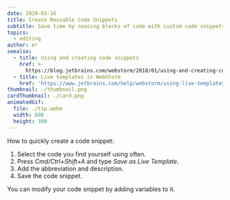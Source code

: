 ```yaml
---
date: 2020-03-16
title: Create Reusable Code Snippets
subtitle: Save time by reusing blocks of code with custom code snippets.
topics:
  - editing
author: er
seealso:
  - title: Using and creating code snippets
    href: >-
      https://blog.jetbrains.com/webstorm/2018/01/using-and-creating-code-snippets/
  - title: Live templates in WebStorm
    href: 'https://www.jetbrains.com/help/webstorm/using-live-templates.html'
thumbnail: ./thumbnail.png
cardThumbnail: ./card.png
animatedGif:
  file: ./tip.webm
  width: 600
  height: 300
---
```

How to quickly create a code snippet:

  1. Select the code you find yourself using often.
  2. Press *Cmd/Ctrl+Shift+A* and type *Save as Live Template*.
  3. Add the abbreviation and description.
  4. Save the code snippet.

You can modify your code snippet by adding variables to it.
